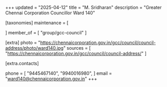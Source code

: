 +++
updated = "2025-04-12"
title = "M. Sridharan"
description = "Greater Chennai Corporation Councillor Ward 140"

[taxonomies]
maintenance = [

]
member_of = [
    "group/gcc-council"
]

[extra]
photo = "https://chennaicorporation.gov.in/gcc/council/council-address/photo/ward140.jpg"
sources = [
    "https://chennaicorporation.gov.in/gcc/council/council-address/"
]

[extra.contacts]

phone = [
    "9445467140",
    "9940016980",
    ]
email = "ward140@chennaicorporation.gov.in"
+++